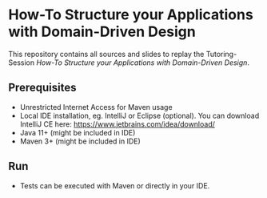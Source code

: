 # How-To Structure your Applications with Domain-Driven Design

This repository contains all sources and slides to replay the Tutoring-Session *How-To Structure your Applications with Domain-Driven Design*.

## Prerequisites

* Unrestricted Internet Access for Maven usage
* Local IDE installation, eg. IntelliJ or Eclipse (optional). You can download IntelliJ CE here: https://www.jetbrains.com/idea/download/
* Java 11+ (might be included in IDE)
* Maven 3+ (might be included in IDE)

## Run

* Tests can be executed with Maven or directly in your IDE.

